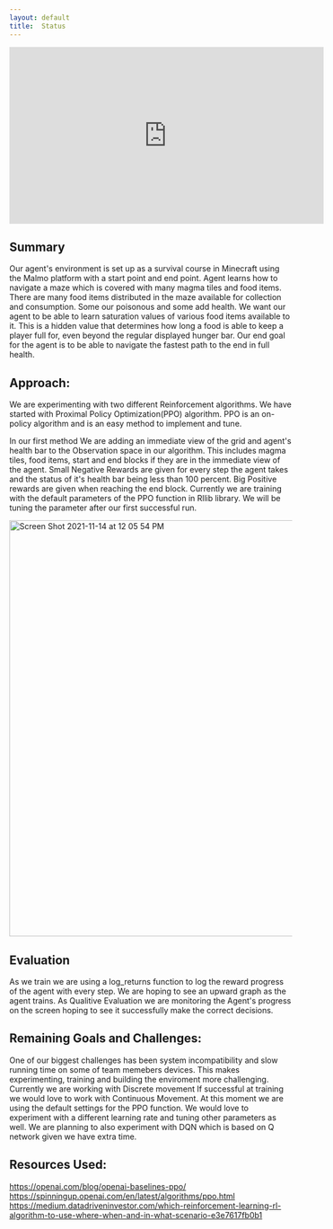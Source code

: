 ```yaml
---
layout: default
title:  Status
---
```

<iframe width="560" height="315" src="https://www.youtube.com/embed/znTW1nh2T-8" title="YouTube video player" frameborder="0" allow="accelerometer; autoplay; clipboard-write; encrypted-media; gyroscope; picture-in-picture" allowfullscreen></iframe>

## Summary
Our agent's environment is set up as a survival course in Minecraft using the Malmo platform with a start point and end point. Agent learns how to navigate a maze which is covered with many magma tiles and food items. There are many food items distributed in the maze available for collection and consumption. Some our poisonous and some add health. We want our agent to be able to learn saturation values of various food items available to it. This is a hidden value that determines how long a food is able to keep a player full for, even beyond the regular displayed hunger bar. Our end goal for the agent is to be able to navigate the fastest path to the end in full health.


## Approach:
We are experimenting with two different Reinforcement algorithms. We have started with Proximal Policy Optimization(PPO) algorithm. PPO is an on-policy algorithm and is an easy method to implement and tune.

In our first method We are adding an immediate view of the grid and agent's health bar to the Observation space in our algorithm. This includes magma tiles, food items, start and end blocks if they are in the immediate view of the agent. Small Negative Rewards are given for every step the agent takes and the status of it's health bar being less than 100 percent. Big Positive rewards are given when reaching the end block. Currently we are training with the default parameters of the PPO function in Rllib library. We will be tuning the parameter after our first successful run.

<img width="741" alt="Screen Shot 2021-11-14 at 12 05 54 PM" src="https://user-images.githubusercontent.com/62405418/141696775-10b495b7-5775-4ac9-bf58-fd4caa95cdd0.png">


## Evaluation
As we train we are using a log_returns function to log the reward progress of the agent with every step. We are hoping to see an upward graph as the agent trains.
As Qualitive Evaluation we are monitoring the Agent's progress on the screen hoping to see it successfully make the correct decisions.

## Remaining Goals and Challenges:
One of our biggest challenges has been system incompatibility and slow running time on some of team memebers devices. This makes experimenting, training and building the enviroment more challenging.
Currently we are working with Discrete movement If successful at training we would love to work with Continuous Movement. At this moment we are using the default settings for the PPO function. We would love to experiment with a different learning rate and tuning other parameters as well. We are planning to also experiment with DQN which is based on Q network given we have extra time.

## Resources Used:
https://openai.com/blog/openai-baselines-ppo/
https://spinningup.openai.com/en/latest/algorithms/ppo.html
https://medium.datadriveninvestor.com/which-reinforcement-learning-rl-algorithm-to-use-where-when-and-in-what-scenario-e3e7617fb0b1
